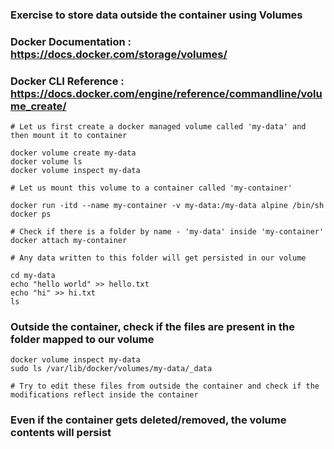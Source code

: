 ### Exercise to store data outside the container using Volumes
### Docker Documentation : https://docs.docker.com/storage/volumes/
### Docker CLI Reference : https://docs.docker.com/engine/reference/commandline/volume_create/ 

```
# Let us first create a docker managed volume called 'my-data' and then mount it to container

docker volume create my-data
docker volume ls
docker volume inspect my-data

# Let us mount this volume to a container called 'my-container'

docker run -itd --name my-container -v my-data:/my-data alpine /bin/sh
docker ps

# Check if there is a folder by name - 'my-data' inside 'my-container'
docker attach my-container

# Any data written to this folder will get persisted in our volume

cd my-data
echo "hello world" >> hello.txt
echo "hi" >> hi.txt
ls 

```

### Outside the container, check if the files are present in the folder mapped to our volume

```
docker volume inspect my-data
sudo ls /var/lib/docker/volumes/my-data/_data

# Try to edit these files from outside the container and check if the modifications reflect inside the container
```

### Even if the container gets deleted/removed, the volume contents will persist